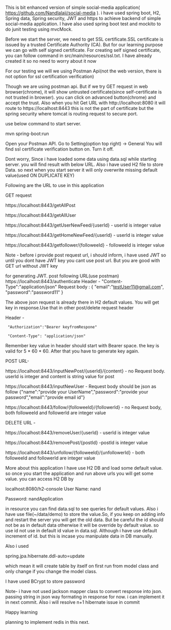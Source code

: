 This is bit enhanced version of simple social-media application( https://github.com/Nandlalaji/social-media ). i have used spring boot, H2, Spring data, Spring security, JWT and https to achieve backend of simple social-media application. I have also used spring boot test and mockito to do junit testing using mvcMock.

Before we start the server, we need to get SSL certificate.SSL certificate is issued by a trusted Certificate Authority (CA). But for our learning purpose we can go with self signed certificate. For creating self signed certificate, you can follow command in src/main/resources/ssl.txt. I have already created it so no need to worry about it now

For our testing we will we using Postman Api(not the web version, there is not option for ssl certification verification)

Though we are using postman api. But if we try GET request in web browser(chrome), it will show untrusted certificate(since self-certificate is not trusted in browser). you can click on advanced button(chrome) and accept the trust. Also when you hit Get URL with http://localhost:8080 it will route to https://localhost:8443 this is not the part of certificate but the spring security where tomcat is routing request to secure port.

use below command to start server.

mvn spring-boot:run

Open your Postman API. Go to Setting(option top right) -> General
You will find ssl certificate verification button on. Turn it off. 

Dont worry, Since i have loaded some data using data.sql while starting server. you will find result with below URL. Also i have used H2 file to store Data. so next when you start server it will only overwrite missing default value(used ON DUPLICATE KEY)

Following are the URL to use in this application 

GET request 


https://localhost:8443/getAllPost

https://localhost:8443/getAllUser

https://localhost:8443/getUserNewFeed/{userId} - userId is integer value

https://localhost:8443/getHomeNewFeed/{userId} - userId is integer value

https://localhost:8443/getfollower/{followeeId} - followeeId is integer value

Note - before i provide post request url, i should inform, i have used JWT so until you dont have JWT key you cant use post url. But you are good with GET url without JWT key

for generating JWT. post following URL(use postman) https://localhost:8443/authenticate Header - "Content-Type":"application/json" Request body : { "email":"testUser11@gmail.com", "password":"password11" }

The above json request is already there in H2 default values. You will get key in response.Use that in other post/delete request header

Header -
	
	 "Authorization":"Bearer keyfromRespone"
		
	 "Content-Type": "application/json"

Remember key value in header should start with Bearer space. the key is valid for 5 * 60 * 60. After that you have to generate key again.


POST URL- 


https://localhost:8443/inputNewPost/{userId}/{content} - no Request body. userId is integer and content is string value for post

https://localhost:8443/inputNewUser - Request body should be json as follow {"name":"provide your UserName","password":"provide your password","email":"provide email id"}

https://localhost:8443/follow/{followeeId}/{followerId} - no Request body, both followeeId and followerId are integer value


DELETE URL - 

https://localhost:8443/removeUser/{userId}  - userId is integer value

https://localhost:8443/removePost/{postId}   -postId is integer value

https://localhost:8443/unfollow/{followeeId}/{unfollowerId} - both followeeId and followerId are integer value

More about this application I have use H2 DB and load some default value. so once you start the application and run above urls you will get some value. you can access H2 DB by

localhost:8080/h2-console User Name: nand

Password: nandApplication

in resource you can find data.sql to see queries for default values. Also i have use file(~/data/demo) to store the value.So, if you keep on adding info and restart the server you will get the old data. But be careful the id should not be as in default data otherwise it will be override by default value. so use id not use in default id value in data.sql. Although i have use default increment of id. but this is incase you manipulate data in DB manually.

Also i used

spring.jpa.hibernate.ddl-auto=update

which mean it will create table by itself on first run from model class and only change if you change the model class.

I have used BCrypt to store password

Note- i have not used jackson mapper class to convert response into json. passing string in json way formating in response for now. i can implement it in next commit. Also i will resolve n+1 hibernate issue in commit 

Happy learning

planning to implement redis in this next.
